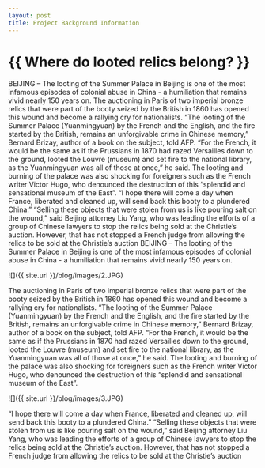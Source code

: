```yaml
---
layout: post
title: Project Background Information
---
```


{{ Where do looted relics belong? }}
================

<p class="meta">

BEIJING – The looting of the Summer Palace in Beijing is one of the most infamous episodes of colonial abuse in China - a humiliation that remains vivid nearly 150 years on.
The auctioning in Paris of two imperial bronze relics that were part of the booty seized by the British in 1860 has opened this wound and become a rallying cry for nationalists.
“The looting of the Summer Palace (Yuanmingyuan) by the French and the English, and the fire started by the British, remains an unforgivable crime in Chinese memory,” Bernard Brizay, author of a book on the subject, told AFP.
“For the French, it would be the same as if the Prussians in 1870 had razed Versailles down to the ground, looted the Louvre (museum) and set fire to the national library, as the Yuanmingyuan was all of those at once,” he said. The looting and burning of the palace was also shocking for foreigners such as the French writer Victor Hugo, who denounced the destruction of this “splendid and sensational museum of the East”.
“I hope there will come a day when France, liberated and cleaned up, will send back this booty to a plundered China.” “Selling these objects that were stolen from us is like pouring salt on the wound,” said Beijing attorney Liu Yang, who was leading the efforts of a group of Chinese lawyers to stop the relics being sold at the Christie’s auction.
However, that has not stopped a French judge from allowing the relics to be sold at the Christie’s auction BEIJING – The looting of the Summer Palace in Beijing is one of the most infamous episodes of colonial abuse in China - a humiliation that remains vivid nearly 150 years on.



![]({{ site.url }}/blog/images/2.JPG)

The auctioning in Paris of two imperial bronze relics that were part of the booty seized by the British in 1860 has opened this wound and become a rallying cry for nationalists.
“The looting of the Summer Palace (Yuanmingyuan) by the French and the English, and the fire started by the British, remains an unforgivable crime in Chinese memory,” Bernard Brizay, author of a book on the subject, told AFP.
“For the French, it would be the same as if the Prussians in 1870 had razed Versailles down to the ground, looted the Louvre (museum) and set fire to the national library, as the Yuanmingyuan was all of those at once,” he said. The looting and burning of the palace was also shocking for foreigners such as the French writer Victor Hugo, who denounced the destruction of this “splendid and sensational museum of the East”.


![]({{ site.url }}/blog/images/3.JPG)

“I hope there will come a day when France, liberated and cleaned up, will send back this booty to a plundered China.” “Selling these objects that were stolen from us is like pouring salt on the wound,” said Beijing attorney Liu Yang, who was leading the efforts of a group of Chinese lawyers to stop the relics being sold at the Christie’s auction.
However, that has not stopped a French judge from allowing the relics to be sold at the Christie’s auction 




